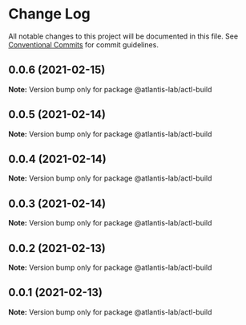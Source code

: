 # Change Log

All notable changes to this project will be documented in this file.
See [Conventional Commits](https://conventionalcommits.org) for commit guidelines.

## 0.0.6 (2021-02-15)

**Note:** Version bump only for package @atlantis-lab/actl-build





## 0.0.5 (2021-02-14)

**Note:** Version bump only for package @atlantis-lab/actl-build





## 0.0.4 (2021-02-14)

**Note:** Version bump only for package @atlantis-lab/actl-build





## 0.0.3 (2021-02-14)

**Note:** Version bump only for package @atlantis-lab/actl-build





## 0.0.2 (2021-02-13)

**Note:** Version bump only for package @atlantis-lab/actl-build





## 0.0.1 (2021-02-13)

**Note:** Version bump only for package @atlantis-lab/actl-build
